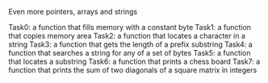 Even more pointers, arrays and strings

Task0: a function that fills memory with a constant byte
Task1: a function that copies memory area
Task2: a function that locates a character in a string
Task3: a function that gets the length of a prefix substring
Task4: a function that searches a string for any of a set of bytes
Task5: a function that locates a substring
Task6: a function that prints a chess board
Task7: a function that prints the sum of two diagonals of a square matrix in integers
